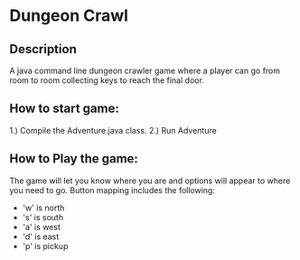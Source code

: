 # Dungeon Crawl

## Description
A java command line dungeon crawler game where a player can go from room to room collecting keys to reach the final door.


## How to start game:

1.) Compile the Adventure.java class.
2.) Run Adventure

## How to Play the game:

The game will let you know where you are and options will appear to where you need to go.
Button mapping includes the following:

- 'w' is north
- 's' is south
- 'a' is west
- 'd' is east
- 'p' is pickup


